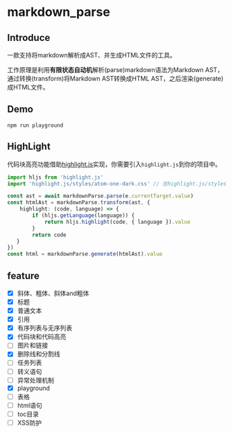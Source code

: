 # markdown_parse

## Introduce

一款支持将markdown解析成AST、并生成HTML文件的工具。

工作原理是利用**有限状态自动机**解析(parse)markdown语法为Markdown AST，通过转换(transform)将Markdown AST转换成HTML AST，之后渲染(generate)成HTML文件。

## Demo

```
npm run playground
```

## HighLight

代码块高亮功能借助[highlight.js](https://highlightjs.org/)实现，你需要引入`highlight.js`到你的项目中。

```typescript
import hljs from 'highlight.js'
import 'highlight.js/styles/atom-one-dark.css' // 在highlight.js/styles/下选择喜欢的样式

const ast = await markdownParse.parse(e.currentTarget.value)
const htmlAst = markdownParse.transform(ast, {
    highlight: (code, language) => {
        if (hljs.getLanguage(language)) {
            return hljs.highlight(code, { language }).value
        }
        return code
   }
})
const html = markdownParse.generate(htmlAst).value
```

## feature

- [x] 斜体、粗体、斜体and粗体
- [x] 标题
- [x] 普通文本
- [x] 引用
- [x] 有序列表与无序列表
- [x] 代码块和代码高亮
- [ ] 图片和链接
- [x] 删除线和分割线
- [ ] 任务列表
- [ ] 转义语句
- [ ] 异常处理机制
- [x] playground
- [ ] 表格
- [ ] html语句
- [ ] toc目录  
- [ ] XSS防护